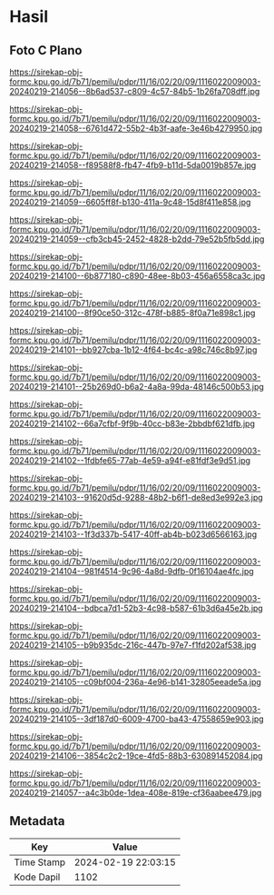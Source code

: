 # Hasil

## Foto C Plano

https://sirekap-obj-formc.kpu.go.id/7b71/pemilu/pdpr/11/16/02/20/09/1116022009003-20240219-214056--8b6ad537-c809-4c57-84b5-1b26fa708dff.jpg

https://sirekap-obj-formc.kpu.go.id/7b71/pemilu/pdpr/11/16/02/20/09/1116022009003-20240219-214058--6761d472-55b2-4b3f-aafe-3e46b4279950.jpg

https://sirekap-obj-formc.kpu.go.id/7b71/pemilu/pdpr/11/16/02/20/09/1116022009003-20240219-214058--f89588f8-fb47-4fb9-b11d-5da0019b857e.jpg

https://sirekap-obj-formc.kpu.go.id/7b71/pemilu/pdpr/11/16/02/20/09/1116022009003-20240219-214059--6605ff8f-b130-411a-9c48-15d8f411e858.jpg

https://sirekap-obj-formc.kpu.go.id/7b71/pemilu/pdpr/11/16/02/20/09/1116022009003-20240219-214059--cfb3cb45-2452-4828-b2dd-79e52b5fb5dd.jpg

https://sirekap-obj-formc.kpu.go.id/7b71/pemilu/pdpr/11/16/02/20/09/1116022009003-20240219-214100--6b877180-c890-48ee-8b03-456a6558ca3c.jpg

https://sirekap-obj-formc.kpu.go.id/7b71/pemilu/pdpr/11/16/02/20/09/1116022009003-20240219-214100--8f90ce50-312c-478f-b885-8f0a71e898c1.jpg

https://sirekap-obj-formc.kpu.go.id/7b71/pemilu/pdpr/11/16/02/20/09/1116022009003-20240219-214101--bb927cba-1b12-4f64-bc4c-a98c746c8b97.jpg

https://sirekap-obj-formc.kpu.go.id/7b71/pemilu/pdpr/11/16/02/20/09/1116022009003-20240219-214101--25b269d0-b6a2-4a8a-99da-48146c500b53.jpg

https://sirekap-obj-formc.kpu.go.id/7b71/pemilu/pdpr/11/16/02/20/09/1116022009003-20240219-214102--66a7cfbf-9f9b-40cc-b83e-2bbdbf621dfb.jpg

https://sirekap-obj-formc.kpu.go.id/7b71/pemilu/pdpr/11/16/02/20/09/1116022009003-20240219-214102--1fdbfe65-77ab-4e59-a94f-e81fdf3e9d51.jpg

https://sirekap-obj-formc.kpu.go.id/7b71/pemilu/pdpr/11/16/02/20/09/1116022009003-20240219-214103--91620d5d-9288-48b2-b6f1-de8ed3e992e3.jpg

https://sirekap-obj-formc.kpu.go.id/7b71/pemilu/pdpr/11/16/02/20/09/1116022009003-20240219-214103--1f3d337b-5417-40ff-ab4b-b023d6566163.jpg

https://sirekap-obj-formc.kpu.go.id/7b71/pemilu/pdpr/11/16/02/20/09/1116022009003-20240219-214104--981f4514-9c96-4a8d-9dfb-0f16104ae4fc.jpg

https://sirekap-obj-formc.kpu.go.id/7b71/pemilu/pdpr/11/16/02/20/09/1116022009003-20240219-214104--bdbca7d1-52b3-4c98-b587-61b3d6a45e2b.jpg

https://sirekap-obj-formc.kpu.go.id/7b71/pemilu/pdpr/11/16/02/20/09/1116022009003-20240219-214105--b9b935dc-216c-447b-97e7-f1fd202af538.jpg

https://sirekap-obj-formc.kpu.go.id/7b71/pemilu/pdpr/11/16/02/20/09/1116022009003-20240219-214105--c09bf004-236a-4e96-b141-32805eeade5a.jpg

https://sirekap-obj-formc.kpu.go.id/7b71/pemilu/pdpr/11/16/02/20/09/1116022009003-20240219-214105--3df187d0-6009-4700-ba43-47558659e903.jpg

https://sirekap-obj-formc.kpu.go.id/7b71/pemilu/pdpr/11/16/02/20/09/1116022009003-20240219-214106--3854c2c2-19ce-4fd5-88b3-630891452084.jpg

https://sirekap-obj-formc.kpu.go.id/7b71/pemilu/pdpr/11/16/02/20/09/1116022009003-20240219-214057--a4c3b0de-1dea-408e-819e-cf36aabee479.jpg


## Metadata

| Key        | Value               |
| ---------- | ------------------- |
| Time Stamp | 2024-02-19 22:03:15 |
| Kode Dapil | 1102                |



